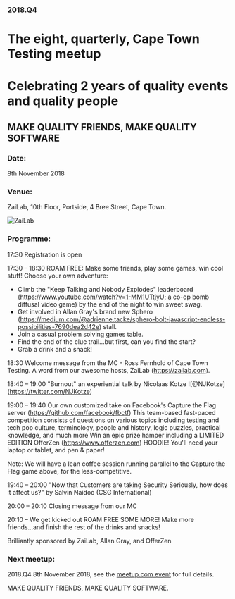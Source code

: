 ### 2018.Q4
# The eight, quarterly, Cape Town Testing meetup
# Celebrating 2 years of quality events and quality people


## MAKE QUALITY FRIENDS, MAKE QUALITY SOFTWARE

### Date:
8th November 2018

### Venue:
ZaiLab, 10th Floor, Portside, 4 Bree Street, Cape Town.

![ZaiLab](https://secure.meetupstatic.com/photos/event/9/f/0/3/highres_476140707.jpeg)

### Programme:

17:30
Registration is open

17:30 – 18:30
ROAM FREE: Make some friends, play some games, win cool stuff!
Choose your own adventure:
* Climb the "Keep Talking and Nobody Explodes" leaderboard (https://www.youtube.com/watch?v=1-MM1UTtjyU; a co-op bomb diffusal video game) by the end of the night to win sweet swag.
* Get involved in Allan Gray's brand new Sphero (https://medium.com/@adrienne.tacke/sphero-bolt-javascript-endless-possibilities-7690dea2d42e) stall.
* Join a casual problem solving games table.
* Find the end of the clue trail...but first, can you find the start?
* Grab a drink and a snack!

18:30
Welcome message from the MC - Ross Fernhold of Cape Town Testing.
A word from our awesome hosts, ZaiLab (https://zailab.com).

18:40 – 19:00
"Burnout" an experiential talk by Nicolaas Kotze ![@NJKotze] (https://twitter.com/NJKotze)

19:00 – 19:40
Our own customized take on Facebook's Capture the Flag server (https://github.com/facebook/fbctf)
This team-based fast-paced competition consists of questions on various topics including testing and tech pop culture, terminology, people and history, logic puzzles, practical knowledge, and much more
Win an epic prize hamper including a LIMITED EDITION OfferZen (https://www.offerzen.com) HOODIE!
You'll need your laptop or tablet, and pen & paper!

Note: We will have a lean coffee session running parallel to the Capture the Flag game above, for the less-competitive.

19:40 – 20:00
"Now that Customers are taking Security Seriously, how does it affect us?" by Salvin Naidoo (CSG International)

20:00 – 20:10
Closing message from our MC

20:10 – We get kicked out
ROAM FREE SOME MORE! Make more friends...and finish the rest of the drinks and snacks!

Brilliantly sponsored by
ZaiLab, Allan Gray, and OfferZen

### Next meetup:

2018.Q4 8th November 2018, see the [meetup.com event](https://www.meetup.com/cape-town-testing-meetup/events/) for full details.

MAKE QUALITY FRIENDS,
MAKE QUALITY SOFTWARE.

